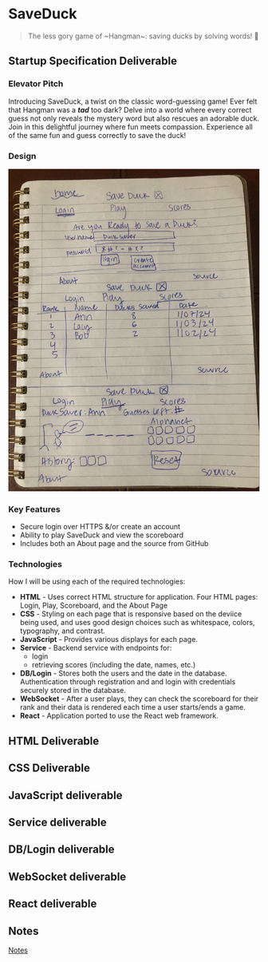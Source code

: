 # SaveDuck
> The less gory game of ~Hangman~: saving ducks by solving words! 🦆

## Startup Specification Deliverable
### Elevator Pitch

Introducing SaveDuck, a twist on the classic word-guessing game! Ever felt that Hangman was a ***tad*** too dark? Delve into a world where every correct guess not only reveals the mystery word but also rescues an adorable duck. Join in this delightful journey where fun meets compassion. Experience all of the same fun and guess correctly to save the duck! 

### Design

![Design](duck.png)

### Key Features

- Secure login over HTTPS &/or create an account
- Ability to play SaveDuck and view the scoreboard
- Includes both an About page and the source from GitHub
### Technologies

How I will be using each of the required technologies:
- **HTML** - Uses correct HTML structure for application. Four HTML pages: Login, Play, Scoreboard, and the About Page
- **CSS** - Styling on each page that is responsive based on the deviice being used, and uses good design choices such as whitespace, colors, typography, and contrast.
- **JavaScript** - Provides various displays for each page.
- **Service** - Backend service with endpoints for:
  - login
  - retrieving scores (including the date, names, etc.)
- **DB/Login** - Stores both the users and the date in the database. Authentication through registration and and login with credentials securely stored in the database. 
- **WebSocket** - After a user plays, they can check the scoreboard for their rank and their data is rendered each time a user starts/ends a game.
- **React** - Application ported to use the React web framework.

## HTML Deliverable

## CSS Deliverable

## JavaScript deliverable

## Service deliverable

## DB/Login deliverable

## WebSocket deliverable

## React deliverable

## Notes
[Notes](startup/notes.md)